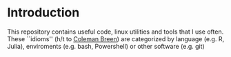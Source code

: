 # Introduction

This repository contains useful code, linux utilities and tools that I use often. 
These ``idioms'' (h/t to [Coleman Breen](https://github.com/cbreenmachine/wiscR)) 
are categorized by language (e.g. R, Julia), enviroments (e.g. bash, Powershell) or other software (e.g. git)
